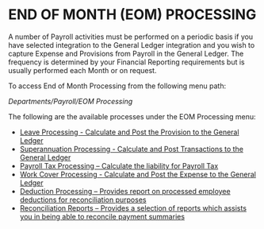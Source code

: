 # END OF MONTH (EOM) PROCESSING 

A number of Payroll activities must be performed on a periodic basis if you have selected integration to the General Ledger integration and you wish to capture Expense and Provisions from Payroll in the General Ledger.  The frequency is determined by your Financial Reporting requirements but is usually performed each Month or on request.

To access End of Month Processing from the following menu path:

*Departments/Payroll/EOM Processing*

The following are the available processes under the EOM Processing menu:
- [Leave Processing - Calculate and Post the Provision to the General Ledger](au-payroll-end-of-month-processing-leave.md)
- [Superannuation Processing - Calculate and Post Transactions to the General Ledger](au-payroll-end-of-month-processing-superannuation.md)
- [Payroll Tax Processing – Calculate the liability for Payroll Tax](au-payroll-end-of-month-processing-payroll-tax.md)
- [Work Cover Processing - Calculate and Post the Expense to the General Ledger](au-payroll-end-of-month-processing-work-cover.md)
- [Deduction Processing – Provides report on processed employee deductions for reconciliation purposes](au-payroll-end-of-month-processing-deduction-processing.md)
- [Reconciliation Reports – Provides a selection of reports which assists you in being able to reconcile payment summaries](au-payroll-end-of-month-processing-reconciliation-reports.md)  
